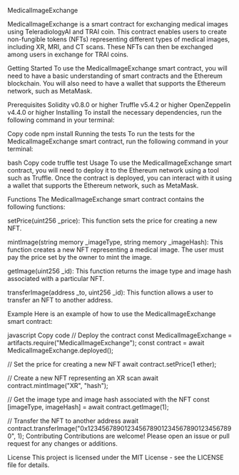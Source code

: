
MedicalImageExchange

MedicalImageExchange is a smart contract for exchanging medical images using TeleradiologyAI and TRAI coin. This contract enables users to create non-fungible tokens (NFTs) representing different types of medical images, including XR, MRI, and CT scans. These NFTs can then be exchanged among users in exchange for TRAI coins.

Getting Started
To use the MedicalImageExchange smart contract, you will need to have a basic understanding of smart contracts and the Ethereum blockchain. You will also need to have a wallet that supports the Ethereum network, such as MetaMask.

Prerequisites
Solidity v0.8.0 or higher
Truffle v5.4.2 or higher
OpenZeppelin v4.4.0 or higher
Installing
To install the necessary dependencies, run the following command in your terminal:

Copy code
npm install
Running the tests
To run the tests for the MedicalImageExchange smart contract, run the following command in your terminal:

bash
Copy code
truffle test
Usage
To use the MedicalImageExchange smart contract, you will need to deploy it to the Ethereum network using a tool such as Truffle. Once the contract is deployed, you can interact with it using a wallet that supports the Ethereum network, such as MetaMask.

Functions
The MedicalImageExchange smart contract contains the following functions:

setPrice(uint256 _price): This function sets the price for creating a new NFT.

mintImage(string memory _imageType, string memory _imageHash): This function creates a new NFT representing a medical image. The user must pay the price set by the owner to mint the image.

getImage(uint256 _id): This function returns the image type and image hash associated with a particular NFT.

transferImage(address _to, uint256 _id): This function allows a user to transfer an NFT to another address.

Example
Here is an example of how to use the MedicalImageExchange smart contract:

javascript
Copy code
// Deploy the contract
const MedicalImageExchange = artifacts.require("MedicalImageExchange");
const contract = await MedicalImageExchange.deployed();

// Set the price for creating a new NFT
await contract.setPrice(1 ether);

// Create a new NFT representing an XR scan
await contract.mintImage("XR", "hash");

// Get the image type and image hash associated with the NFT
const [imageType, imageHash] = await contract.getImage(1);

// Transfer the NFT to another address
await contract.transferImage("0x1234567890123456789012345678901234567890", 1);
Contributing
Contributions are welcome! Please open an issue or pull request for any changes or additions.

License
This project is licensed under the MIT License - see the LICENSE file for details.
